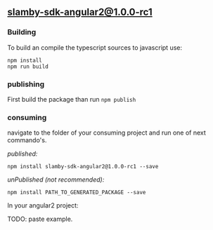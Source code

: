 ## slamby-sdk-angular2@1.0.0-rc1

### Building

To build an compile the typescript sources to javascript use:
```
npm install
npm run build
```

### publishing

First build the package than run ```npm publish```

### consuming

navigate to the folder of your consuming project and run one of next commando's.

_published:_

```
npm install slamby-sdk-angular2@1.0.0-rc1 --save
```

_unPublished (not recommended):_

```
npm install PATH_TO_GENERATED_PACKAGE --save
```

In your angular2 project:

TODO: paste example.
